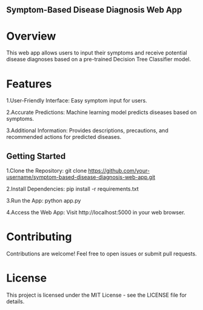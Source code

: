 ## Symptom-Based Disease Diagnosis Web App
# Overview
This web app allows users to input their symptoms and receive potential disease diagnoses based on a pre-trained Decision Tree Classifier model.

# Features
1.User-Friendly Interface: Easy symptom input for users.

2.Accurate Predictions: Machine learning model predicts diseases based on symptoms.

3.Additional Information: Provides descriptions, precautions, and recommended actions for predicted diseases.

## Getting Started
1.Clone the Repository: git clone https://github.com/your-username/symptom-based-disease-diagnosis-web-app.git

2.Install Dependencies: pip install -r requirements.txt

3.Run the App: python app.py

4.Access the Web App: Visit http://localhost:5000 in your web browser.

# Contributing
Contributions are welcome! Feel free to open issues or submit pull requests.

# License
This project is licensed under the MIT License - see the LICENSE file for details.
